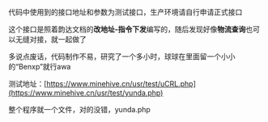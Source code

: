 <div ALERT-TYPE="blue">代码中使用到的接口地址和参数为测试接口，生产环境请自行申请正式接口</div>

这个接口是照着韵达文档的**改地址-指令下发**编写的，随后发现好像**物流查询**也可以无缝对接，就一起做了

多说点废话，代码制作不易，研究了一个多小时，球球在里面留一个小小的“Benxp”就行awa

测试地址：[https://www.minehive.cn/usr/test/uCRL.php](https://www.minehive.cn/usr/test/yunda.php)

整个程序就一个文件，对的没错，yunda.php
